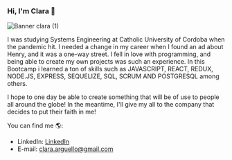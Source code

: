 ### Hi, I'm Clara 👋

![Banner clara (1)](https://user-images.githubusercontent.com/80827654/185218580-7fe4effe-2664-4a7e-88f6-4ab8c1aa1539.png)

I was studying Systems Engineering at Catholic University of Cordoba when the pandemic hit. I needed a change in my career when I found an ad about Henry, and it was a one-way street. I fell in love with programming, and being able to create my own projects was such an experience. In this Bootcamp i learned a ton of skills such as JAVASCRIPT, REACT, REDUX, NODE.JS, EXPRESS, SEQUELIZE, SQL, SCRUM AND POSTGRESQL among others.

I hope to one day be able to create something that will be of use to people all around the globe! In the meantime, I'll give my all to the company that decides to put their faith in me!

You can find me 🌎:
- LinkedIn: [LinkedIn](https://www.linkedin.com/in/claraarguello/)
- E-mail: [clara.arguello@gmail.com](clara.arguello@gmail.com)

<!--
**ClaraArguello/ClaraArguello** is a ✨ _special_ ✨ repository because its `README.md` (this file) appears on your GitHub profile.

Here are some ideas to get you started:

- 🔭 I’m currently working on ...
- 🌱 I’m currently learning ...
- 👯 I’m looking to collaborate on ...
- 🤔 I’m looking for help with ...
- 💬 Ask me about ...
- 📫 How to reach me: ...
- 😄 Pronouns: ...
- ⚡ Fun fact: ...
-->
